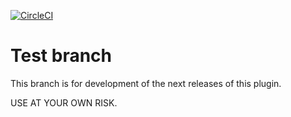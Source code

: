 [![CircleCI](https://circleci.com/gh/flintintoe/SimpleSidebar/tree/test.svg?style=svg)](https://circleci.com/gh/flintintoe/SimpleSidebar/tree/test)
# Test branch

This branch is for development of the next releases of this plugin.

USE AT YOUR OWN RISK.


